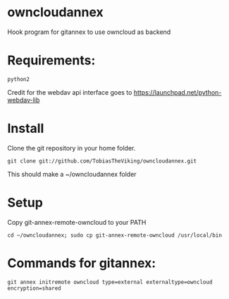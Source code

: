 owncloudannex
=========

Hook program for gitannex to use owncloud as backend

# Requirements:

    python2

Credit for the webdav api interface goes to https://launchpad.net/python-webdav-lib

# Install
Clone the git repository in your home folder.

    git clone git://github.com/TobiasTheViking/owncloudannex.git 

This should make a ~/owncloudannex folder

# Setup
Copy git-annex-remote-owncloud to your PATH

    cd ~/owncloudannex; sudo cp git-annex-remote-owncloud /usr/local/bin

# Commands for gitannex:

    git annex initremote owncloud type=external externaltype=owncloud encryption=shared
